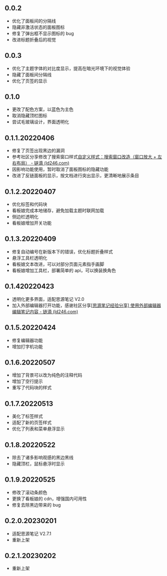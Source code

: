 ## 0.0.2

- 优化了面板间的分隔线
- 隐藏非激活状态的面板图标
- 修复了弹出框不显示图标的 bug
- 改进标题折叠后的视觉

## 0.0.3

- 优化了主题字体的对比度显示，提高在暗光环境下的视觉体验
- 隐藏了面板间分隔线
- 优化了页签的显示

## 0.1.0

- 更改了配色方案，以蓝色为主色
- 取消隐藏顶栏图标
- 尝试毛玻璃设计，界面透明化

## 0.1.1.20220406

- 修复了页签出现黑边的漏洞
- 参考社区分享修改了搜索窗口样式[自定义样式：搜索窗口改造（窗口放大 + 左右布局） - 链滴 (ld246.com)](https://ld246.com/article/1648269766832)
- 因影响功能使用，暂时取消了面板图标的隐藏功能
- 改进了反链面板的显示，按文档进行突出显示，更清晰地展示条目

## 0.1.2.20220407

- 优化标签和代码块
- 看板娘完成本地储存，避免加载主题时联网加载
- 侧边栏透明化
- 看板娘增加开关功能

## 0.1.3.20220409

- 修复自动编号在新版本下的错误，优化标题折叠样式
- 悬浮工具栏透明化
- 看板娘文本改进，可以对部分页面元素指手画脚
- 看板娘增加工具栏，部署简单的 api，可以换装换角色

## 0.1.420220423

- 透明化更多界面，适配思源笔记 V2.0
- 加入外部编辑器打开功能，感谢社区分享[[思源笔记经验分享] 使用外部编辑器编辑笔记内容 - 链滴 (ld246.com)](https://ld246.com/article/1650694653631)

## 0.1.5.20220424

- 修复编辑器功能
- 增加打字机功能

## 0.1.6.20220507

- 增加了背景可以改为纯色的注释代码
- 增加了空行提示
- 重写了代码块的样式

## 0.1.7.20220513

- 美化了标签样式
- 适配了新的页签样式
- 优化了列表和菜单悬浮显示

## 0.1.8.20220522

- 除去了诸多影响观感的黑边黑线
- 隐藏顶栏，鼠标悬浮时显示

## 0.1.9.20220525

- 修改了滚动条颜色
- 更换了看板娘的 cdn，增强国内可用性
- 修复去除黑边带来的 bug

## 0.2.0.20230201

- 适配思源笔记 V2.7.1
- 重新上架

## 0.2.1.20230202

- 重新上架
